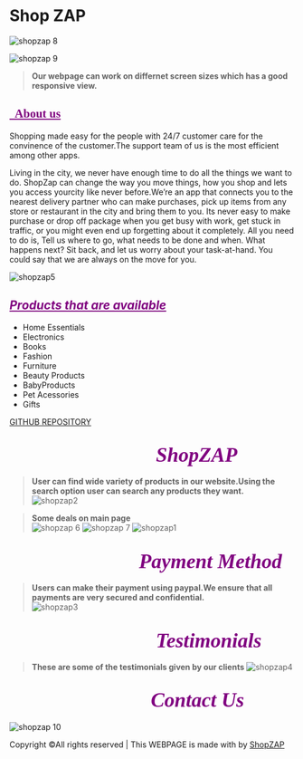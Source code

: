 # Shop ZAP
<!DOCTYPE html>
<html>
<body>

![shopzap 8](https://user-images.githubusercontent.com/68279005/101272432-191d7780-37b2-11eb-997d-5abe673ad4d3.png)

![shopzap 9](https://user-images.githubusercontent.com/68279005/101272462-5b46b900-37b2-11eb-841f-991a6b9b50bb.png)

>**Our webpage can work on differnet screen sizes which has a good responsive view.**

<h2><span style="text-decoration:underline;font-family:cursive;color:purple">&nbsp; About us</span> </h2>
Shopping made easy for the people with 24/7 customer care for the convinence of the customer.The support team of us is the most efficient among other apps.


Living in the city, we never have enough time to do all the things we want to do. ShopZap can change the way you move things, how you shop and lets you access yourcity like never before.We’re an app that connects you to the nearest delivery partner who can make purchases, pick up items from any store or restaurant in the city and bring them to you. Its never easy to make purchase or drop off package when you get busy with work, get stuck in traffic, or you might even end up forgetting about it completely. All you need to do is, Tell us where to go, what needs to be done and when. What happens next? Sit back, and let us worry about your task-at-hand. You could say that we are always on the move for you.

![shopzap5](https://user-images.githubusercontent.com/68279005/101272403-d78ccc80-37b1-11eb-96cf-4ea2451ec0df.png)

<h2><span style="text-decoration:underline;color:purple"><i>Products that are available</i></span> </h2>

- Home Essentials
- Electronics
- Books
- Fashion
- Furniture
- Beauty Products
- BabyProducts
- Pet Acessories
- Gifts


[GITHUB REPOSITORY](https://github.com/ndrohith09/ecommerce)


<h2><span style="font-family:cursive;color:purple;padding-left:250px; font-size:36px">&nbsp;<i>ShopZAP</i></span> </h2>

> **User can find wide variety of products in our website.Using the search option user can search any products they want.**<br>
![shopzap2](https://user-images.githubusercontent.com/68279005/101272366-9a283f00-37b1-11eb-9637-7803d306cfea.png)

>**Some deals on main page**<br>
![shopzap 6](https://user-images.githubusercontent.com/68279005/101272339-6a793700-37b1-11eb-8290-b746505ab8f9.jpeg)
![shopzap 7](https://user-images.githubusercontent.com/68279005/101272386-c0e67580-37b1-11eb-993c-48be9d05270c.jpeg)
![shopzap1](https://user-images.githubusercontent.com/68279005/101272375-a9a78800-37b1-11eb-99e0-c4087451edfb.png)


<h2><span style="font-family:cursive;color:purple;padding-left:220px; font-size:36px">&nbsp;<i>Payment Method</i></span> </h2>

>**Users can make their payment using paypal.We ensure that all payments are very secured and confidential.**<br>
![shopzap3](https://user-images.githubusercontent.com/68279005/101272401-d3f94580-37b1-11eb-83ef-54afcd1c7547.png)

<h2><span style="font-family:cursive;color:purple;padding-left:250px; font-size:36px">&nbsp;<i>Testimonials</i></span> </h2>

>**These are some of the testimonials given by our clients**
![shopzap4](https://user-images.githubusercontent.com/68279005/101272402-d65b9f80-37b1-11eb-9634-310cca226ff8.png)

<h2><span style="font-family:cursive;color:purple;padding-left:250px; font-size:36px"><i>Contact Us</i></span> </h2>

![shopzap 10](https://user-images.githubusercontent.com/68279005/101273436-736f0600-37bb-11eb-986b-431a68845112.png)

>
Copyright &copy;All rights reserved | This WEBPAGE is made with <i class="fa fa-heart-o" aria-hidden="true"></i> by <a href="https://github.com/ndrohith09/ecommerce" target="_blank">ShopZAP</a>

</body>
</html>

